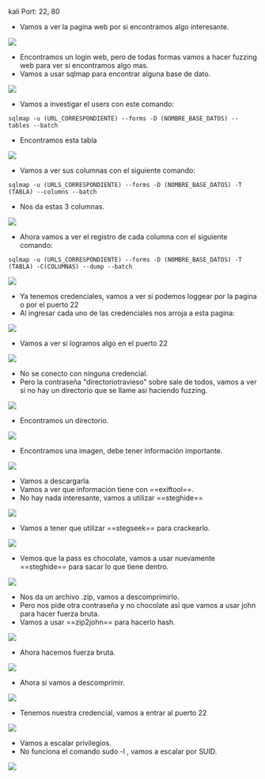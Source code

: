 kali 
Port: 22, 80

- Vamos a ver la pagina web por si encontramos algo interesante.

![](../Imagenes/Pasted%20image%2020250310183127.png)

- Encontramos un login web, pero de todas formas vamos a hacer fuzzing web para ver si encontramos algo mas.
- Vamos a usar sqlmap para encontrar alguna base de dato.

![](../Imagenes/Pasted%20image%2020250310184037.png)

- Vamos a investigar el users con este comando:
```
sqlmap -u (URL_CORRESPONDIENTE) --forms -D (NOMBRE_BASE_DATOS) --tables --batch
```
- Encontramos esta tabla

![](../Imagenes/Pasted%20image%2020250310184206.png)

- Vamos a ver sus columnas con el siguiente comando:
```
sqlmap -u (URLS_CORRESPONDIENTE) --forms -D (NOMBRE_BASE_DATOS) -T (TABLA) --columns --batch
```
- Nos da estas 3 columnas.

![](../Imagenes/Pasted%20image%2020250310184431.png)

- Ahora vamos a ver el registro de cada columna con el siguiente comando:
```
sqlmap -u (URLS_CORRESPONDIENTE) --forms -D (NOMBRE_BASE_DATOS) -T (TABLA) -C(COLUMNAS) --dump --batch
```

![](../Imagenes/Pasted%20image%2020250310184625.png)

- Ya tenemos credenciales, vamos a ver si podemos loggear por la pagina o por el puerto 22
- Al ingresar cada uno de las credenciales nos arroja a esta pagina:

![](../Imagenes/Pasted%20image%2020250310184833.png)

- Vamos a ver si logramos algo en el puerto 22

![](../Imagenes/Pasted%20image%2020250310185421.png)

- No se conecto con ninguna credencial.
- Pero la contraseña "directoriotravieso" sobre sale de todos, vamos a ver si no hay un directorio que se llame asi haciendo fuzzing.

![](../Imagenes/Pasted%20image%2020250310185550.png)

- Encontramos un directorio.

![](../Imagenes/Pasted%20image%2020250310185609.png)

- Encontramos una imagen, debe tener información importante.

![](../Imagenes/Pasted%20image%2020250310185655.png)

- Vamos a descargarla.
- Vamos a ver que información tiene con ==exiftool==.
- No hay nada interesante, vamos a utilizar ==steghide==

![](../Imagenes/Pasted%20image%2020250310190322.png)

- Vamos a tener que utilizar ==stegseek== para crackearlo.

![](../Imagenes/Pasted%20image%2020250310190444.png)

- Vemos que la pass es chocolate, vamos a usar nuevamente ==steghide== para sacar lo que tiene dentro.

![](../Imagenes/Pasted%20image%2020250310190606.png)

- Nos da un archivo .zip, vamos a descomprimirlo.
- Pero nos pide otra contraseña y no chocolate asi que vamos a usar john para hacer fuerza bruta.
- Vamos a usar ==zip2john== para hacerlo hash.

![](../Imagenes/Pasted%20image%2020250310190858.png)

- Ahora hacemos fuerza bruta.

![](../Imagenes/Pasted%20image%2020250310190945.png)

- Ahora si vamos a descomprimir.

![](../Imagenes/Pasted%20image%2020250310191106.png)

- Tenemos nuestra credencial, vamos a entrar al puerto 22

![](../Imagenes/Pasted%20image%2020250310191136.png)

- Vamos a escalar privilegios. 
- No funciona el comando sudo -l , vamos  a escalar por SUID.

![](../Imagenes/Pasted%20image%2020250310191324.png)

